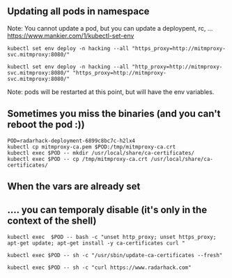 ## Updating all pods in namespace 
Note: You cannot update a pod, but you can update a deploypent, rc, ...<br>
https://www.mankier.com/1/kubectl-set-env

```
kubectl set env deploy -n hacking --all "https_proxy=http://mitmproxy-svc.mitmproxy:8080/"
```
```
kubectl set env deploy -n hacking --all "http_proxy=http://mitmproxy-svc.mitmproxy:8080/" "https_proxy=http://mitmproxy-svc.mitmproxy:8080/"
```
Note: pods will be restarted at this point, but will have the env variables. <br>


## Sometimes you miss the binaries (and you can't reboot the pod :))
```
POD=radarhack-deployment-6899c8bc7c-h2lx4
kubectl cp mitmproxy-ca.pem $POD:/tmp/mitmproxy-ca.crt
kubectl exec $POD -- mkdir /usr/local/share/ca-certificates/
kubectl exec $POD -- cp /tmp/mitmproxy-ca.crt /usr/local/share/ca-certificates/
```
## When the vars are already set 
##      .... you can temporaly disable (it's only in the context of the shell)
```
kubectl exec  $POD -- bash -c "unset http_proxy; unset https_proxy; apt-get update; apt-get install -y ca-certificates curl "
```
```
kubectl exec $POD -- sh -c "/usr/sbin/update-ca-certificates --fresh"
```
```
kubectl exec $POD -- sh -c "curl https://www.radarhack.com"
```
